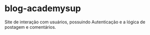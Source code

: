 # blog-academysup
Site de interação com usuários, possuindo Autenticação e a lógica de postagem e comentários.
